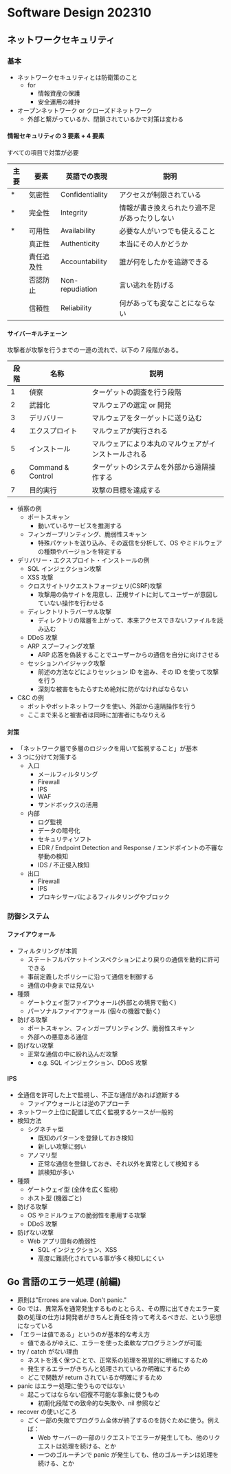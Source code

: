 # Software Design 202310

## ネットワークセキュリティ

### 基本

- ネットワークセキュリティとは防衛策のこと
  - for
    - 情報資産の保護
    - 安全運用の維持
- オープンネットワーク or クローズドネットワーク
  - 外部と繋がっているか、閉鎖されているかで対策は変わる

#### 情報セキュリティの 3 要素 + 4 要素

すべての項目で対策が必要

| 主要 | 要素       | 英語での表現    | 説明                                         |
| ---- | ---------- | --------------- | -------------------------------------------- |
| \*   | 気密性     | Confidentiality | アクセスが制限されている                     |
| \*   | 完全性     | Integrity       | 情報が書き換えられたり過不足があったりしない |
| \*   | 可用性     | Availability    | 必要な人がいつでも使えること                 |
|      | 真正性     | Authenticity    | 本当にその人かどうか                         |
|      | 責任追及性 | Accountability  | 誰が何をしたかを追跡できる                   |
|      | 否認防止   | Non-repudiation | 言い逃れを防げる                             |
|      | 信頼性     | Reliability     | 何があっても変なことにならない               |

#### サイバーキルチェーン

攻撃者が攻撃を行うまでの一連の流れで、以下の 7 段階がある。

| 段階 | 名称              | 説明                                                 |
| ---- | ----------------- | ---------------------------------------------------- |
| 1    | 偵察              | ターゲットの調査を行う段階                           |
| 2    | 武器化            | マルウェアの選定 or 開発                             |
| 3    | デリバリー        | マルウェアをターゲットに送り込む                     |
| 4    | エクスプロイト    | マルウェアが実行される                               |
| 5    | インストール      | マルウェアにより本丸のマルウェアがインストールされる |
| 6    | Command & Control | ターゲットのシステムを外部から遠隔操作する           |
| 7    | 目的実行          | 攻撃の目標を達成する                                 |

- 偵察の例
  - ポートスキャン
    - 動いているサービスを推測する
  - フィンガープリンティング、脆弱性スキャン
    - 特殊パケットを送り込み、その返信を分析して、OS やミドルウェアの種類やバージョンを特定する
- デリバリー・エクスプロイト・インストールの例
  - SQL インジェクション攻撃
  - XSS 攻撃
  - クロスサイトリクエストフォージェリ(CSRF)攻撃
    - 攻撃用の偽サイトを用意し、正規サイトに対してユーザーが意図していない操作を行わせる
  - ディレクトリトラバーサル攻撃
    - ディレクトリの階層を上がって、本来アクセスできないファイルを読み込む
  - DDoS 攻撃
  - ARP スプーフィング攻撃
    - ARP 応答を偽装することでユーザーからの通信を自分に向けさせる
  - セッションハイジャック攻撃
    - 前述の方法などによりセッション ID を盗み、その ID を使って攻撃を行う
    - 深刻な被害をもたらすため絶対に防がなければならない
- C&C の例
  - ボットやボットネットワークを使い、外部から遠隔操作を行う
  - ここまで来ると被害者は同時に加害者にもなりえる

#### 対策

- 「ネットワーク層で多層のロジックを用いて監視すること」が基本
- 3 つに分けて対策する
  - 入口
    - メールフィルタリング
    - Firewall
    - IPS
    - WAF
    - サンドボックスの活用
  - 内部
    - ログ監視
    - データの暗号化
    - セキュリティソフト
    - EDR / Endpoint Detection and Response / エンドポイントの不審な挙動の検知
    - IDS / 不正侵入検知
  - 出口
    - Firewall
    - IPS
    - プロキシサーバによるフィルタリングやブロック

### 防御システム

#### ファイアウォール

- フィルタリングが本質
  - ステートフルパケットインスペクションにより戻りの通信を動的に許可できる
  - 事前定義したポリシーに沿って通信を制御する
  - 通信の中身までは見ない
- 種類
  - ゲートウェイ型ファイアウォール(外部との境界で動く)
  - パーソナルファイアウォール (個々の機器で動く)
- 防げる攻撃
  - ポートスキャン、フィンガープリンティング、脆弱性スキャン
  - 外部への悪意ある通信
- 防げない攻撃
  - 正常な通信の中に紛れ込んだ攻撃
    - e.g. SQL インジェクション、DDoS 攻撃

#### IPS

- 全通信を許可した上で監視し、不正な通信があれば遮断する
  - ファイアウォールとは逆のアプローチ
- ネットワーク上位に配置して広く監視するケースが一般的
- 検知方法
  - シグネチャ型
    - 既知のパターンを登録しておき検知
    - 新しい攻撃に弱い
  - アノマリ型
    - 正常な通信を登録しておき、それ以外を異常として検知する
    - 誤検知が多い
- 種類
  - ゲートウェイ型 (全体を広く監視)
  - ホスト型 (機器ごと)
- 防げる攻撃
  - OS やミドルウェアの脆弱性を悪用する攻撃
  - DDoS 攻撃
- 防げない攻撃
  - Web アプリ固有の脆弱性
    - SQL インジェクション、XSS
    - 高度に難読化されている事が多く検知しにくい

## Go 言語のエラー処理 (前編)

- 原則は"Errores are value. Don't panic."
- Go では、異常系を通常発生するものととらえ、その際に出てきたエラー変数の処理の仕方は開発者がきちんと責任を持って考えるべきだ、という思想になっている
- 「エラーは値である」というのが基本的な考え方
  - 値であるがゆえに、エラーを使った柔軟なプログラミングが可能
- try / catch がない理由
  - ネストを浅く保つことで、正常系の処理を視覚的に明確にするため
  - 発生するエラーがきちんと処理されているか明確にするため
  - どこで関数が return されているか明確にするため
- panic はエラー処理に使うものではない
  - 起こってはならない回復不可能な事象に使うもの
    - 初期化段階での致命的な失敗や、nil 参照など
- recover の使いどころ
  - ごく一部の失敗でプログラム全体が終了するのを防ぐために使う。例えば：
    - Web サーバーの一部のリクエストでエラーが発生しても、他のリクエストは処理を続ける、とか
    - 一つのゴルーチンで panic が発生しても、他のゴルーチンは処理を続ける、とか
